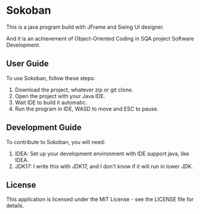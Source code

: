 # Sokoban
This is a java program build with JFrame and Swing UI designer. 

And it is an achievement of Object-Oriented Coding in SQA project Software Development.

## User Guide
To use Sokoban, follow these steps:
1. Download the project, whatever zip or git clone.
2. Open the project with your Java IDE.
3. Wait IDE to build it automatic.
4. Run the program in IDE, WASD to move and ESC to pause.

## Development Guide
To contribute to Sokoban, you will need:

1. IDEA: Set up your development environment with IDE support java, like IDEA.
2. JDK17: I write this with JDK17, and I don't know if it will run in lower JDK.

## License
This application is licensed under the MIT License - see the LICENSE file for details. 
